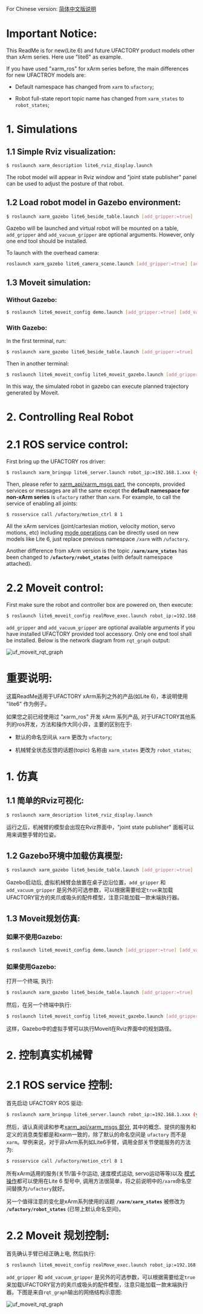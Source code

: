For Chinese version: [简体中文版说明](#重要说明)

# Important Notice:
This ReadMe is for new(Lite 6) and future UFACTORY product models other than xArm series. Here use "lite6" as example.  

If you have used "xarm_ros" for xArm series before, the main differences for new UFACTROY models are:  

* Default namespace has changed from `xarm` to `ufactory`;  

* Robot full-state report topic name has changed from `xarm_states` to `robot_states`;   


# 1. Simulations

## 1.1 Simple Rviz visualization:  
```bash
$ roslaunch xarm_description lite6_rviz_display.launch
```
The robot model will appear in Rviz window and "joint state publisher" panel can be used to adjust the posture of that robot.  


## 1.2 Load robot model in Gazebo environment:
```bash
$ roslaunch xarm_gazebo lite6_beside_table.launch [add_gripper:=true] [add_vacuum_gripper:=true] 
```
Gazebo will be launched and virtual robot will be mounted on a table, `add_gripper` and `add_vacuum_gripper` are optional arguments. However, only one end tool should be installed.  

To launch with the overhead camera:
```bash
roslaunch xarm_gazebo lite6_camera_scene.launch [add_gripper:=true] [add_vacuum_gripper:=true]
```

## 1.3 Moveit simulation:

### Without Gazebo:
```bash
$ roslaunch lite6_moveit_config demo.launch [add_gripper:=true] [add_vacuum_gripper:=true]
```
### With Gazebo:
In the first terminal, run:
```bash
$ roslaunch xarm_gazebo lite6_beside_table.launch [add_gripper:=true] [add_vacuum_gripper:=true] 
```
Then in another terminal:
```bash
$ roslaunch lite6_moveit_config lite6_moveit_gazebo.launch [add_gripper:=true] [add_vacuum_gripper:=true] 
```
In this way, the simulated robot in gazebo can execute planned trajectory generated by Moveit. 
  

# 2. Controlling Real Robot

# 2.1 ROS service control:
First bring up the UFACTORY ros driver:
```bash
$ roslaunch xarm_bringup lite6_server.launch robot_ip:=192.168.1.xxx (your robot IP)
```
Then, please refer to [xarm_api/xarm_msgs part](https://github.com/xArm-Developer/xarm_ros#57-xarm_apixarm_msgs), the concepts, provided services or messages are all the same except the **default namespace for non-xArm series** is `ufactory` rather than `xarm`. For example, to call the service of enabling all joints:
```bash
$ rosservice call /ufactory/motion_ctrl 8 1
```
All the xArm services (joint/cartesian motion, velocity motion, servo motions, etc) including [mode operations](https://github.com/xArm-Developer/xarm_ros#6-mode-change) can be directly used on new models like Lite 6, just replace previous namespace `/xarm` with `/ufactory`. 

Another difference from xArm version is the topic **`/xarm/xarm_states`** has been changed to **`/ufactory/robot_states`** (with default namespace attached).

# 2.2 Moveit control:
First make sure the robot and controller box are powered on, then execute:
```bash
$ roslaunch lite6_moveit_config realMove_exec.launch robot_ip:=192.168.1.xxx [add_gripper:=true] [add_vacuum_gripper:=true]
```
`add_gripper` and `add_vacuum_gripper` are optional available arguments if you have installed UFACTORY provided tool accessory. Only one end tool shall be installed. Below is the network diagram from `rqt_graph` output:  
  

![uf_moveit_rqt_graph](./doc/uf_moveit_rqt_graph.png) 



# 重要说明:

这篇ReadMe适用于UFACTORY xArm系列之外的产品(如Lite 6)，本说明使用 "lite6" 作为例子。  

如果您之前已经使用过 "xarm_ros" 开发 xArm 系列产品, 对于UFACTORY其他系列的ros开发，方法和操作大同小异，主要的区别在于:  

* 默认的命名空间从 `xarm` 更改为 `ufactory`;  

* 机械臂全状态反馈的话题(topic) 名称由 `xarm_states` 更改为 `robot_states`;   


# 1. 仿真

## 1.1 简单的Rviz可视化:  
```bash
$ roslaunch xarm_description lite6_rviz_display.launch
```
运行之后，机械臂的模型会出现在Rviz界面中，"joint state publisher" 面板可以用来调整手臂的位姿。  


## 1.2 Gazebo环境中加载仿真模型:
```bash
$ roslaunch xarm_gazebo lite6_beside_table.launch [add_gripper:=true] [add_vacuum_gripper:=true] 
```
Gazebo启动后, 虚拟机械臂会放置在桌子边沿位置，`add_gripper` 和 `add_vacuum_gripper` 是另外的可选参数，可以根据需要给定`true`来加载UFACTORY官方的夹爪或吸头的配件模型，注意只能加载一款末端执行器。  

## 1.3 Moveit规划仿真:

### 如果不使用Gazebo:
```bash
$ roslaunch lite6_moveit_config demo.launch [add_gripper:=true] [add_vacuum_gripper:=true]
```
### 如果使用Gazebo:
打开一个终端, 执行:
```bash
$ roslaunch xarm_gazebo lite6_beside_table.launch [add_gripper:=true] [add_vacuum_gripper:=true] 
```
然后，在另一个终端中执行:
```bash
$ roslaunch lite6_moveit_config lite6_moveit_gazebo.launch [add_gripper:=true] [add_vacuum_gripper:=true] 
```
这样，Gazebo中的虚拟手臂可以执行Moveit在Rviz界面中的规划路径。  
   

# 2. 控制真实机械臂

# 2.1 ROS service 控制:
首先启动 UFACTORY ROS 驱动:
```bash
$ roslaunch xarm_bringup lite6_server.launch robot_ip:=192.168.1.xxx (your robot IP)
```
然后，请认真阅读和参考[xarm_api/xarm_msgs 部分](https://github.com/xArm-Developer/xarm_ros/blob/master/ReadMe_cn.md#57-xarm_apixarm_msgs), 其中的概念、提供的服务和定义的消息类型都是和xarm一致的，除了默认的命名空间是 `ufactory` 而不是 `xarm`。举例来说，对于非xArm系列如Lite6手臂，调用全部关节使能服务的方法为:
```bash
$ rosservice call /ufactory/motion_ctrl 8 1
```
所有xArm适用的服务(关节/笛卡尔运动, 速度模式运动, servo运动等等)以及 [模式操作](https://github.com/xArm-Developer/xarm_ros/blob/master/ReadMe_cn.md#6-%E6%A8%A1%E5%BC%8F%E5%88%87%E6%8D%A2)都可以使用在Lite 6 型号中, 调用方法很简单，将之前说明中的`/xarm`命名空间替换为`/ufactory`就好。 

另一个值得注意的变化是xArm系列使用的话题 **`/xarm/xarm_states`** 被修改为 **`/ufactory/robot_states`** (已带上默认命名空间)。

# 2.2 Moveit 规划控制:
首先确认手臂已经正确上电, 然后执行:
```bash
$ roslaunch lite6_moveit_config realMove_exec.launch robot_ip:=192.168.1.xxx [add_gripper:=true] [add_vacuum_gripper:=true]
```
`add_gripper` 和 `add_vacuum_gripper` 是另外的可选参数，可以根据需要给定`true`来加载UFACTORY官方的夹爪或吸头的配件模型，注意只能加载一款末端执行器。下图是来自`rqt_graph`输出的网络结构示意图:  
  

![uf_moveit_rqt_graph](./doc/uf_moveit_rqt_graph.png) 